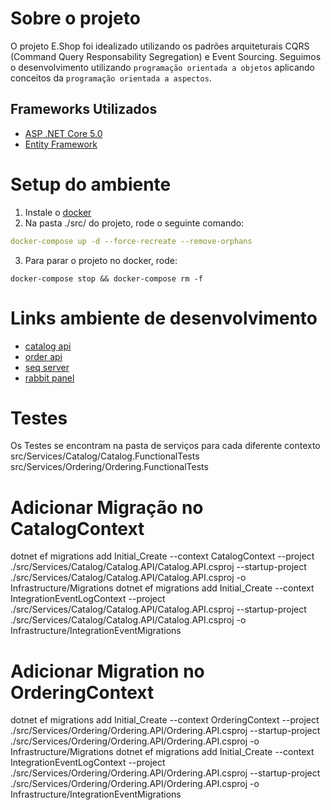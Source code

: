# Sobre o projeto
O projeto E.Shop foi idealizado utilizando os padrões arquiteturais CQRS (Command Query Responsability Segregation) e Event Sourcing. Seguimos o desenvolvimento utilizando `programação orientada a objetos` aplicando conceitos da `programação orientada a aspectos`.

## Frameworks Utilizados
* [ASP .NET Core 5.0]()
* [Entity Framework]()



# Setup do ambiente

1. Instale o [docker](https://www.docker.com)
2. Na pasta ./src/ do projeto, rode o seguinte comando:
```yml
docker-compose up -d --force-recreate --remove-orphans
```
3. Para parar o projeto no docker, rode:
```
docker-compose stop && docker-compose rm -f
```

# Links ambiente de desenvolvimento
* [catalog api](https://localhost:5101)
* [order api](https://localhost:5102)
* [seq server](https://localhost:5340)
* [rabbit panel](https://localhost:15672)


# Testes
Os Testes se encontram na pasta de serviços para cada diferente contexto
src/Services/Catalog/Catalog.FunctionalTests
src/Services/Ordering/Ordering.FunctionalTests


# Adicionar Migração no CatalogContext
dotnet ef migrations add Initial_Create --context CatalogContext --project ./src/Services/Catalog/Catalog.API/Catalog.API.csproj --startup-project ./src/Services/Catalog/Catalog.API/Catalog.API.csproj -o Infrastructure/Migrations
dotnet ef migrations add Initial_Create --context IntegrationEventLogContext --project ./src/Services/Catalog/Catalog.API/Catalog.API.csproj --startup-project ./src/Services/Catalog/Catalog.API/Catalog.API.csproj -o Infrastructure/IntegrationEventMigrations

# Adicionar Migration no OrderingContext
dotnet ef migrations add Initial_Create --context OrderingContext --project ./src/Services/Ordering/Ordering.API/Ordering.API.csproj --startup-project ./src/Services/Ordering/Ordering.API/Ordering.API.csproj -o Infrastructure/Migrations
dotnet ef migrations add Initial_Create --context IntegrationEventLogContext --project ./src/Services/Ordering/Ordering.API/Ordering.API.csproj --startup-project ./src/Services/Ordering/Ordering.API/Ordering.API.csproj -o Infrastructure/IntegrationEventMigrations
